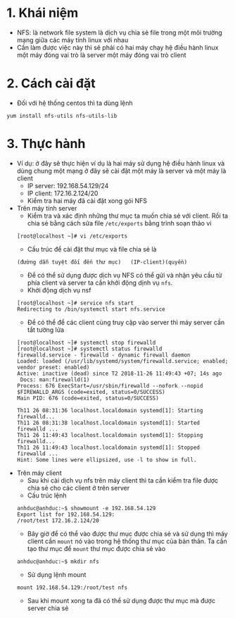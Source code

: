 # 1. Khái niệm 
- NFS: là network file system là dịch vụ chia sẻ file trong một môi trường mạng giữa các máy tính linux với nhau 
- Cần làm được việc này thì sẽ phải có hai máy chạy hệ điều hành linux một máy đóng vai trò là server một máy đóng vai trò client 
# 2. Cách cài đặt 
- Đối với hệ thống centos thì ta dùng lệnh 
```
yum install nfs-utils nfs-utils-lib
```
# 3. Thực hành
- Ví dụ: ở đây sẽ thực hiện ví dụ là hai máy sử dụng hệ điều hành linux và dùng chung một mạng ở đây sẽ cài đặt một máy là server và một máy là client
    - IP server: 192.168.54.129/24
    - IP client: 172.16.2.124/20
    - Kiểm tra hai máy đã cài đặt xong gói NFS
- Trên máy tính server 
    - Kiểm tra và xác định những thư mục ta muốn chia sẻ với client. Rồi ta chia sẻ bằng cách sửa file `/etc/exports` bằng trình soạn thảo vi 
    ```
    [root@localhost ~]# vi /etc/exports
    ```
    - Cấu trúc để cài đặt thư mục và file chia sẻ là 
    ```
    (đường dẫn tuyệt đối đến thư mục)   (IP-client)(quyền)
    ```
    - Để có thể sử dụng được dịch vụ NFS có thể gửi và nhận yêu cầu từ phía client và server ta cần khởi động dịnh vụ `nfs`.
    - Khởi động dịch vụ nsf
    ```
    [root@localhost ~]# service nfs start
    Redirecting to /bin/systemctl start nfs.service
    ```
    - Để có thể để các client cùng truy cập vào server thì máy server cần tắt tường lửa
    ```
    [root@localhost ~]# systemctl stop firewalld 
    [root@localhost ~]# systemctl status firewalld
    firewalld.service - firewalld - dynamic firewall daemon
    Loaded: loaded (/usr/lib/systemd/system/firewalld.service; enabled; vendor preset: enabled)
    Active: inactive (dead) since T2 2018-11-26 11:49:43 +07; 14s ago
     Docs: man:firewalld(1)
    Process: 676 ExecStart=/usr/sbin/firewalld --nofork --nopid $FIREWALLD_ARGS (code=exited, status=0/SUCCESS)
    Main PID: 676 (code=exited, status=0/SUCCESS)

    Th11 26 08:31:36 localhost.localdomain systemd[1]: Starting firewalld...
    Th11 26 08:31:38 localhost.localdomain systemd[1]: Started firewalld ...
    Th11 26 11:49:43 localhost.localdomain systemd[1]: Stopping firewalld...
    Th11 26 11:49:43 localhost.localdomain systemd[1]: Stopped firewalld ...
    Hint: Some lines were ellipsized, use -l to show in full.
    ```
- Trên máy client 
    - Sau khi cài dịch vụ nfs trên máy client thì ta cần kiểm tra file được chia sẻ cho các client ở trên server 
    - Cấu trúc lệnh 
    ```
    anhduc@anhduc:~$ showmount -e 192.168.54.129
    Export list for 192.168.54.129:
    /root/test 172.16.2.124/20
    ```
    - Bây giờ để có thể vào được thư mục được chia sẻ và sử dụng thì máy client cần `mount` nó vào trong hệ thống thư mục của bản thân. Ta cần tạo thư mục để `mount` thư mục được chia sẻ vào 
    ```
    anhduc@anhduc:~$ mkdir nfs
    ```
    - Sử dụng lệnh mount
    ```
    mount 192.168.54.129:/root/test nfs
    ```
    - Sau khi mount xong ta đã có thể sử dụng được thư mục mà được server chia sẻ 